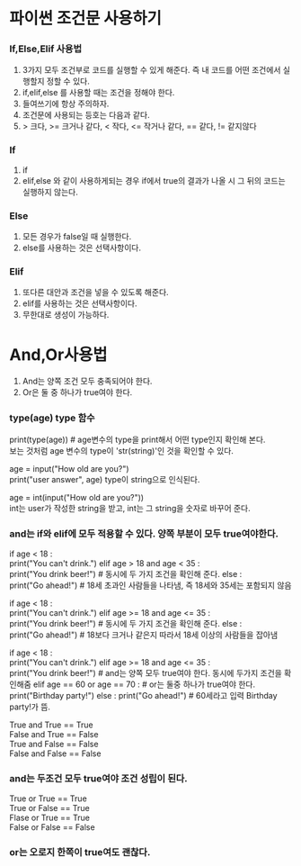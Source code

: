 # 파이썬 조건문 사용하기

### If,Else,Elif 사용법

1. 3가지 모두 조건부로 코드를 실행할 수 있게 해준다. 즉 내 코드를 어떤 조건에서 실행할지 정할 수 있다.
2. if,elif,else 를 사용할 때는 조건을 정해야 한다.
3. 들여쓰기에 항상 주의하자.
4. 조건문에 사용되는 등호는 다음과 같다.
5. \> 크다, >= 크거나 같다, < 작다, <= 작거나 같다, == 같다, != 같지않다

### If

1. if
2. elif,else 와 같이 사용하게되는 경우 if에서 true의 결과가 나올 시 그 뒤의 코드는 실행하지 않는다.

### Else

1. 모든 경우가 false일 때 실행한다.
2. else를 사용하는 것은 선택사항이다.

### Elif

1. 또다른 대안과 조건을 넣을 수 있도록 해준다.
2. elif를 사용하는 것은 선택사항이다.
3. 무한대로 생성이 가능하다.

# And,Or사용법

1. And는 양쪽 조건 모두 충족되어야 한다.
2. Or은 둘 중 하나가 true여야 한다.

### type(age) type 함수

print(type(age)) # age변수의 type을 print해서 어떤 type인지 확인해 본다.<br/>
보는 것처럼 age 변수의 type이 'str(string)'인 것을 확인할 수 있다.<br/>

age = input("How old are you?")<br/>
print("user answer", age) type이 string으로 인식된다.<br/>

age = int(input("How old are you?"))<br/>
int는 user가 작성한 string을 받고, int는 그 string을 숫자로 바꾸어 준다.

### and는 if와 elif에 모두 적용할 수 있다. 양쪽 부분이 모두 true여야한다.

if age < 18 :<br/>
print("You can't drink.")
elif age > 18 and age < 35 :<br/>
print("You drink beer!") # 동시에 두 가지 조건을 확인해 준다.
else :<br/>
print("Go ahead!") # 18세 초과인 사람들을 나타냄, 즉 18세와 35세는 포함되지 않음

if age < 18 :<br/>
print("You can't drink.")
elif age >= 18 and age <= 35 :<br/>
print("You drink beer!") # 동시에 두 가지 조건을 확인해 준다.
else :<br/>
print("Go ahead!") # 18보다 크거나 같은지 따라서 18세 이상의 사람들을 잡아냄

if age < 18 :<br/>
print("You can't drink.")
elif age >= 18 and age <= 35 :<br/>
print("You drink beer!") # and는 양쪽 모두 true여야 한다. 동시에 두가지 조건을 확인해줌
elif age == 60 or age == 70 : # or는 둘중 하나가 true여야 한다.
print("Birthday party!")
else :
print("Go ahead!") # 60세라고 입력 Birthday party!가 뜸.

True and True == True<br/>
False and True == False<br/>
True and False == False<br/>
False and False == False<br/>

### and는 두조건 모두 true여야 조건 성립이 된다.

True or True == True<br/>
True or False == True<br/>
Flase or True == True<br/>
False or False == False<br/>

### or는 오로지 한쪽이 true여도 괜찮다.
